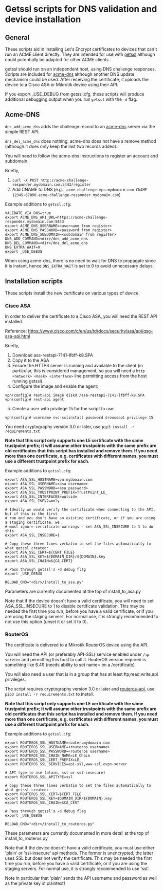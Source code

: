 # Getssl scripts for DNS validation and device installation

## General

These scripts aid in installing Let's Encrypt certificates to devices that can't run an ACME client directly.
They are intended for use with [getssl](https://github.com/srvrco/getssl) although could potentially be
adapted for other ACME clients.

getssl should run on an independent host, using DNS challenge responses. Scripts are included for
[acme-dns](https://github.com/joohoi/acme-dns) although another DNS update mechanism could be used.
After receiving the certificate, it uploads the device to a Cisco ASA or Mikrotik device using their API.

If you export _USE_DEBUG from getssl.cfg, these scripts will produce additional debugging output
when you run `getssl` with the `-d` flag.


## Acme-DNS

`dns_add_acme_dns` adds the challenge record to an [acme-dns](https://github.com/joohoi/acme-dns) server
via the simple REST API.

`dns_del_acme_dns` does nothing; acme-dns does not have a remove method (although it does only keep
the last two records added).

You will need to follow the acme-dns instructions to register an account and subdomain.

Briefly,
1. `curl -X POST http://acme-challenge-responder.mydomain.com:5443/register`
2. Add CNAME to DNS (e.g. `_acme-challenge.vpn.mydomain.com CNAME 12345-67890.acme-challenge-responder.mydomain.com`)

Example additions to `getssl.cfg`:

```
VALIDATE_VIA_DNS=true
export ACME_DNS_API_URL=https://acme-challenge-responder.mydomain.com:5443
export ACME_DNS_USERNAME=<username from register>
export ACME_DNS_PASSWORD=<password from register>
export ACME_DNS_SUBDOMAIN=<subdomain from register>
DNS_ADD_COMMAND=<dir>/dns_add_acme_dns
DNS_DEL_COMMAND=<dir>/dns_del_acme_dns
DNS_EXTRA_WAIT=0
export _USE_DEBUG
```

When using acme-dns, there is no need to wait for DNS to propagate since it is instant, hence `DNS_EXTRA_WAIT` is
set to 0 to avoid unnecessary delays.


## Installation scripts

These scripts install the new certificate on various types of device.

### Cisco ASA

In order to deliver the certificate to a Cisco ASA, you will need the REST API installed.

Reference: https://www.cisco.com/c/en/us/td/docs/security/asa/api/qsg-asa-api.html

Briefly,
1. Download asa-restapi-7141-lfbff-k8.SPA
2. Copy it to the ASA
3. Ensure the HTTPS server is running and available to the client (in particular, this is considered
management, so you will need a `http <network> <mask> <interface>` line permitting access from the
host running getssl).
4. Configure the image and enable the agent:

```
vpn(config)# rest-api image disk0:/asa-restapi-7141-lfbff-k8.SPA
vpn(config)# rest-api agent
```

5. Create a user with privilege 15 for the script to use
```
vpn(config)# username svc-sslinstall password drowssap1 privilege 15
```

You need cryptography version 3.0 or later, use `pip3 install -r requirements.txt`

**Note that this script only supports one LE certificate with the same trustpoint prefix;
it will assume other trustpoints with the same prefix are old certificates that this script
has installed and remove them. If you need more than one certificate, e.g. certificates with
different names, you must use a different trustpoint prefix for each.**

Example additions to `getssl.cfg`:

```
export ASA_SSL_HOSTNAME=vpn.mydomain.com
export ASA_SSL_USERNAME=<asa username>
export ASA_SSL_PASSWORD=<asa password>
export ASA_SSL_TRUSTPOINT_PREFIX=TrustPoint_LE_
export ASA_SSL_INTERFACES=outside
export ASA_SSL_IKEV2=only

# Ideally we would verify the certificate when connecting to the API, but if this is the first
# run and you don't have an existing certificate, or if you are using a staging certificate, we
# must ignore certificate warnings - set ASA_SSL_INSECURE to 1 to do this.
export ASA_SSL_INSECURE=1

# Copy these three lines verbatim to set the files automatically to what getssl created:
export ASA_SSL_CERT=${CERT_FILE}
export ASA_SSL_KEY=${DOMAIN_DIR}/${DOMAIN}.key
export ASA_SSL_CHAIN=${CA_CERT}

# Pass through getssl's -d debug flag
export _USE_DEBUG

RELOAD_CMD="<dir>/install_to_asa.py"

```

Parameters are currently documented at the top of install_to_asa.py

Note that if the device doesn't have a valid certificate, you will need to set ASA_SSL_INSECURE
to 1 to disable certificate validation. This may be needed the first time you run, before you have
a valid certificate, or if you are using the staging servers. For normal use, it is strongly
recommended to not use this option (unset it or set it to 0).


### RouterOS

The certificate is delivered to a Mikrotik RouterOS device using the API.

You will need the API (or preferably API-SSL) service enabled under `/ip service` and permitting this
host to call it. RouterOS version required is something like 6.49 (needs ability to set name= on
a /certificate)

You will also need a user that is in a group that has at least ftp,read,write,api privileges.

The script requires cryptography version 3.0 or later and [routeros-api](https://github.com/socialwifi/RouterOS-api),
use `pip3 install -r requirements.txt` to install.

**Note that this script only supports one LE certificate with the same trustpoint prefix;
it will assume other trustpoints with the same prefix are old certificates that this script
has installed and remove them. If you need more than one certificate, e.g. certificates with
different names, you must use a different trustpoint prefix for each.**

Example additions to `getssl.cfg`:

```
export ROUTEROS_SSL_HOSTNAME=router.mydomain.com
export ROUTEROS_SSL_USERNAME=<routeros username>
export ROUTEROS_SSL_PASSWORD=<routeros username>
export ROUTEROS_SSL_CHAIN_NAME=LE_Chain
export ROUTEROS_SSL_CERT_PREFIX=LE_
export ROUTEROS_SSL_SERVICES=api-ssl,www-ssl,ovpn-server

# API type to use (plain, ssl or ssl-insecure)
export ROUTEROS_SSL_APITYPE=ssl

# Copy these three lines verbatim to set the files automatically to what getssl created:
export ROUTEROS_SSL_CERT=$CERT_FILE
export ROUTEROS_SSL_KEY=$DOMAIN_DIR/${DOMAIN}.key
export ROUTEROS_SSL_CHAIN=$CA_CERT

# Pass through getssl's -d debug flag
export _USE_DEBUG

RELOAD_CMD="<dir>/install_to_routeros.py"
```

These parameters are currently documented in more detail at the top of install_to_routeros.py

Note that if the device doesn't have a valid certificate, you must use either 'plain' or
'ssl-insecure' api methods. The former is unencrypted, the latter uses SSL but does not
verify the certificate. This may be needed the first time you run, before you have
a valid certificate, or if you are using the staging servers. For normal use, it is strongly
recommended to use 'ssl'.

Note in particular that 'plain' sends the API username and password as well as the
private key in plaintext!
